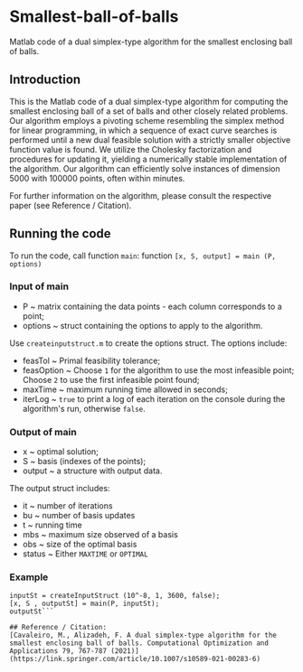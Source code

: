 # Smallest-ball-of-balls
Matlab code of a dual simplex-type algorithm for the smallest enclosing ball of balls.


## Introduction
This is the Matlab code of a dual simplex-type algorithm for computing the smallest enclosing ball of a set of balls and other closely related problems. Our algorithm employs a pivoting scheme resembling the simplex method for linear programming, in which a sequence of exact curve searches is performed until a new dual feasible solution with a strictly smaller objective function value is found. We utilize the Cholesky factorization and procedures for updating it, yielding a numerically stable implementation of the algorithm. Our algorithm can efficiently solve instances of dimension 5000 with 100000 points, often within minutes.

For further information on the algorithm, please consult the respective paper (see Reference / Citation).

## Running the code
To run the code, call function `main`:  function `[x, S, output] = main (P, options)`

### Input of main 
- P ~ matrix containing the data points - each column corresponds to a point;
- options ~ struct containing the options to apply to the algorithm.

Use `createinputstruct.m` to create the options struct. The options include:
- feasTol ~ Primal feasibility tolerance;
- feasOption ~ Choose `1` for the algorithm to use the most infeasible point; Choose `2` to use the first infeasible point found;
- maxTime ~ maximum running time allowed in seconds;
- iterLog ~ `true` to print a log of each iteration on the console during the algorithm's run, otherwise `false`.

### Output of main  
- x ~ optimal solution;
- S ~ basis (indexes of the points);
- output ~ a structure with output data.

The output struct includes:
- it ~ number of iterations
- bu ~ number of basis updates
- t ~ running time
- mbs ~ maximum size observed of a basis
- obs ~ size of the optimal basis
- status ~ Either `MAXTIME` or `OPTIMAL`

### Example
```P = randn(50, 1000);
inputSt = createInputStruct (10^-8, 1, 3600, false);
[x, S , outputSt] = main(P, inputSt);
outputSt```

## Reference / Citation:
[Cavaleiro, M., Alizadeh, F. A dual simplex-type algorithm for the smallest enclosing ball of balls. Computational Optimization and Applications 79, 767-787 (2021)](https://link.springer.com/article/10.1007/s10589-021-00283-6)
